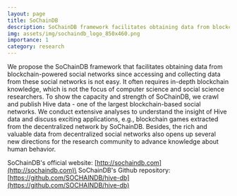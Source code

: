 ```yaml
---
layout: page
title: SoChainDB
description: SoChainDB framework facilitates obtaining data from blockchain-powered social networks. To show the capacity and strength of SoChainDB, we crawl and publish Hive data - one of the largest blockchain-based social networks. SoChainDB is publicly accessible at http://sochaindb.com, and the dataset is available under the CC BY-SA 4.0 license. 
img: assets/img/sochaindb_logo_850x460.png
importance: 1
category: research
---
```


We propose the SoChainDB framework that facilitates obtaining data from blockchain-powered social networks since accessing and collecting data from these social networks is not easy. It often requires in-depth blockchain knowledge, which is not the focus of computer science and social science researchers. To show the capacity and strength of SoChainDB, we crawl and publish Hive data - one of the largest blockchain-based social networks. We conduct extensive analyses to understand the insight of Hive data and discuss exciting applications, e.g., blockchain games extracted from the decentralized network by SoChainDB. Besides, the rich and valuable data from decentralized social networks also opens up several new directions for the research community to advance knowledge about human behavior. 

SoChainDB's official website: [http://sochaindb.com](http://sochaindb.com)\
SoChainDB's Github repository: [https://github.com/SOCHAINDB/hive-db](https://github.com/SOCHAINDB/hive-db)

